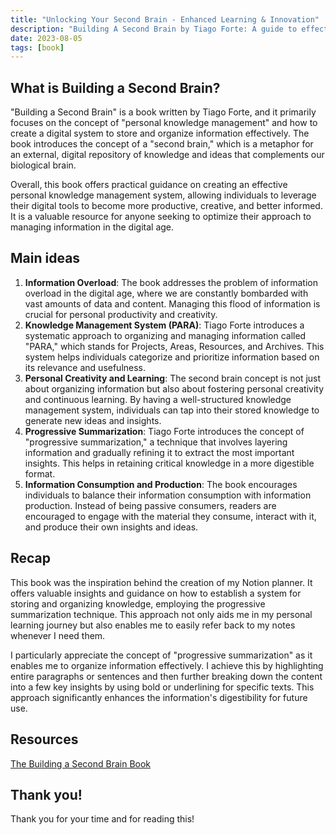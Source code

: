 ```yaml
---
title: "Unlocking Your Second Brain - Enhanced Learning & Innovation"
description: "Building A Second Brain by Tiago Forte: A guide to effective personal knowledge management, combating info overload, and fostering creativity. 📚💡🚀"
date: 2023-08-05
tags: [book]
---
```


## What is Building a Second Brain?

"Building a Second Brain" is a book written by Tiago Forte, and it primarily focuses on the concept of "personal knowledge management" and how to create a digital system to store and organize information effectively. The book introduces the concept of a "second brain," which is a metaphor for an external, digital repository of knowledge and ideas that complements our biological brain.

Overall, this book offers practical guidance on creating an effective personal knowledge management system, allowing individuals to leverage their digital tools to become more productive, creative, and better informed. It is a valuable resource for anyone seeking to optimize their approach to managing information in the digital age.

## Main ideas

1. **Information Overload**: The book addresses the problem of information overload in the digital age, where we are constantly bombarded with vast amounts of data and content. Managing this flood of information is crucial for personal productivity and creativity.
2. **Knowledge Management System (PARA)**: Tiago Forte introduces a systematic approach to organizing and managing information called "PARA," which stands for Projects, Areas, Resources, and Archives. This system helps individuals categorize and prioritize information based on its relevance and usefulness.
3. **Personal Creativity and Learning**: The second brain concept is not just about organizing information but also about fostering personal creativity and continuous learning. By having a well-structured knowledge management system, individuals can tap into their stored knowledge to generate new ideas and insights.
4. **Progressive Summarization**: Tiago Forte introduces the concept of "progressive summarization," a technique that involves layering information and gradually refining it to extract the most important insights. This helps in retaining critical knowledge in a more digestible format.
5. **Information Consumption and Production**: The book encourages individuals to balance their information consumption with information production. Instead of being passive consumers, readers are encouraged to engage with the material they consume, interact with it, and produce their own insights and ideas.

## Recap

This book was the inspiration behind the creation of my Notion planner. It offers valuable insights and guidance on how to establish a system for storing and organizing knowledge, employing the progressive summarization technique. This approach not only aids me in my personal learning journey but also enables me to easily refer back to my notes whenever I need them.

I particularly appreciate the concept of "progressive summarization" as it enables me to organize information effectively. I achieve this by highlighting entire paragraphs or sentences and then further breaking down the content into a few key insights by using bold or underlining for specific texts. This approach significantly enhances the information's digestibility for future use.

## Resources

[The Building a Second Brain Book](https://www.buildingasecondbrain.com/book)

## Thank you!

Thank you for your time and for reading this!
